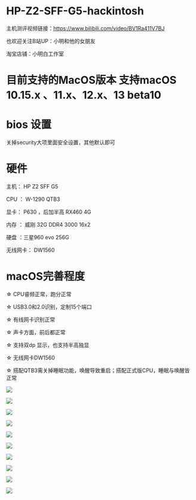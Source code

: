 # HP-Z2-SFF-G5-hackintosh

主机测评视频链接：https://www.bilibili.com/video/BV1Ra411V7BJ

也欢迎关注B站UP：小明和他的女朋友

淘宝店铺：小明白工作室

# 目前支持的MacOS版本  支持macOS 10.15.x 、11.x、12.x、13 beta10

# bios 设置  
关掉security大项里面安全设置，其他默认即可


# 硬件

主机： HP Z2 SFF G5

CPU ： W-1290 QTB3

显卡： P630 ，后加半高 RX460 4G

内存 ： 威刚 32G DDR4 3000 16x2

硬盘 ：三星960 evo  256G

无线网卡： DW1560


# macOS完善程度

☆ CPU睿频正常，跑分正常

☆ USB3.0和2.0识别，定制15个端口

☆ 有线网卡识别正常

☆ 声卡方面，前后都正常

☆ 支持双dp 显示，也支持半高独显

☆ 无线网卡DW1560 

☆ 搭配QTB3需关掉睡眠功能，唤醒导致重启；搭配正式版CPU，睡眠与唤醒皆正常




![](https://github.com/Xmingbai/HP-Z2-SFF-G5-hackintosh/blob/main/1.png)

![](https://github.com/Xmingbai/HP-Z2-SFF-G5-hackintosh/blob/main/2.png)

![](https://github.com/Xmingbai/HP-Z2-SFF-G5-hackintosh/blob/main/3.png)

![](https://github.com/Xmingbai/HP-Z2-SFF-G5-hackintosh/blob/main/4.png)

![](https://github.com/Xmingbai/HP-Z2-SFF-G5-hackintosh/blob/main/5.png)

![](https://github.com/Xmingbai/HP-Z2-SFF-G5-hackintosh/blob/main/6.png)

![](https://github.com/Xmingbai/HP-Z2-SFF-G5-hackintosh/blob/main/7.png)

![](https://github.com/Xmingbai/HP-Z2-SFF-G5-hackintosh/blob/main/8.png)

![](https://github.com/Xmingbai/HP-Z2-SFF-G5-hackintosh/blob/main/9.png)

![](https://github.com/Xmingbai/HP-Z2-SFF-G5-hackintosh/blob/main/10.png)
